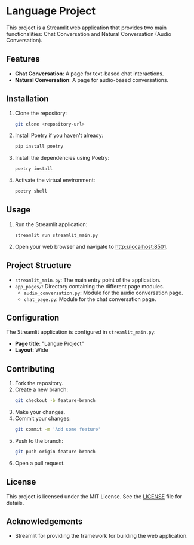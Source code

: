 # Language Project
This project is a Streamlit web application that provides two main functionalities: Chat Conversation and Natural Conversation (Audio Conversation).

## Features

- **Chat Conversation**: A page for text-based chat interactions.
- **Natural Conversation**: A page for audio-based conversations.

## Installation

1. Clone the repository:
    ```sh
    git clone <repository-url>
    ```
2. Install Poetry if you haven't already:
    ```sh
    pip install poetry
    ```
3. Install the dependencies using Poetry:
    ```sh
    poetry install
    ```
4. Activate the virtual environment:
    ```sh
    poetry shell
    ```

## Usage

1. Run the Streamlit application:
    ```sh
    streamlit run streamlit_main.py
    ```
2. Open your web browser and navigate to [http://localhost:8501](http://localhost:8501).

## Project Structure

- `streamlit_main.py`: The main entry point of the application.
- `app_pages/`: Directory containing the different page modules.
  - `audio_conversation.py`: Module for the audio conversation page.
  - `chat_page.py`: Module for the chat conversation page.

## Configuration

The Streamlit application is configured in `streamlit_main.py`:

- **Page title**: "Langue Project"
- **Layout**: Wide

## Contributing

1. Fork the repository.
2. Create a new branch:
    ```sh
    git checkout -b feature-branch
    ```
3. Make your changes.
4. Commit your changes:
    ```sh
    git commit -m 'Add some feature'
    ```
5. Push to the branch:
    ```sh
    git push origin feature-branch
    ```
6. Open a pull request.

## License

This project is licensed under the MIT License. See the [LICENSE](LICENSE) file for details.

## Acknowledgements

- Streamlit for providing the framework for building the web application.